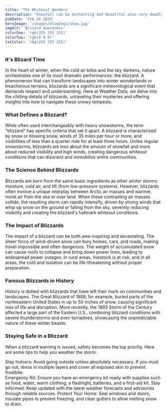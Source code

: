 ```yaml
---
title: 'The Whiteout Wonders'
description: 'Snowfall can be enchanting and beautiful also very deadly.'
pubDate: 'Feb 26 2024'
heroImage: '/images/blogImgs/snow.jpg'
imgAlt: 'Blizard Awareness'
colorOne: 'rgb(255 255 255)'
colorTwo: 'rgb(0 0 0)'
txtColor: 'rbg(255 255 255)'
---
```


<div class='w-full h-auto mx-auto grid grid-cols-1 md:grid-cols-2 xl:grid-cols-3 gap-4'>
    <div class='w-full h-auto mx-auto bg-indigo-950 p-8 rounded-2xl'>
    <h3 class='text-xl font-bold my-4 p-4 w-fit h-auto text-center mx-auto'>
It's Blizard Time
</h3>
        <p class='text-lg p-4 text-justified'>
In the heart of winter, when the cold air bites and the sky darkens, nature orchestrates one of its most dramatic performances: the blizzard. A phenomenon that can transform landscapes into winter wonderlands or treacherous terrains, blizzards are a significant meteorological event that demands respect and understanding. Here at Weather Data, we delve into the chilling details of blizzards, unraveling their mysteries and offering insights into how to navigate these snowy tempests.
</p>
    </div>
    <div class='w-full h-auto mx-auto bg-rose-950 p-8 rounded-2xl'>
        <h3 class='text-xl font-bold my-4 p-4 w-fit h-auto text-center mx-auto'>
What Defines a Blizzard?
</h3>

<p class='text-lg p-4'>
While often used interchangeably with heavy snowstorms, the term "blizzard" has specific criteria that set it apart. A blizzard is characterized by snow or blowing snow, winds of 35 miles per hour or more, and visibilities of less than a quarter mile for at least three hours. Unlike regular snowstorms, blizzards are less about the amount of snowfall and more about reduced visibility and high winds, creating dangerous whiteout conditions that can disorient and immobilize entire communities.
</p>
    </div>
    <div class='w-full h-auto mx-auto bg-lime-950 p-8 rounded-2xl'>
        <h3 class='text-xl font-bold my-4 p-4 w-fit h-auto text-center mx-auto'>
The Science Behind Blizzards
</h3>

<p class='text-lg p-4'>
Blizzards are born from the same basic ingredients as other winter storms: moisture, cold air, and lift (from low-pressure systems). However, blizzards often involve a unique interplay between Arctic air masses and warmer, moist air from the sea or over land. When these contrasting air masses collide, the resulting storm can rapidly intensify, driven by strong winds that whip up snow on the ground or falling from the sky, severely reducing visibility and creating the blizzard's hallmark whiteout conditions.
</p>
    </div>
    <div class='w-full h-auto mx-auto bg-cyan-950 p-8 rounded-2xl'>
    <h3 class='text-xl font-bold my-4 p-4 w-fit h-auto text-center mx-auto'>
The Impact of Blizzards
</h3>
        <p class='text-lg p-4'>
The impact of a blizzard can be both awe-inspiring and devastating. The sheer force of wind-driven snow can bury homes, cars, and roads, making travel impossible and often dangerous. The weight of accumulated snow can cause roofs to collapse and bring down power lines, leading to widespread power outages. In rural areas, livestock is at risk, and in all areas, the cold and isolation can be life-threatening without proper preparation.
</p>
    </div>
    <div class='w-full h-auto mx-auto bg-fuchsia-950 p-8 rounded-2xl'>
        <h3 class='text-xl font-bold my-4 p-4 w-fit h-auto text-center mx-auto'>
Famous Blizzards in History
</h3>

<p class='text-lg p-4'>
History is dotted with blizzards that have left their mark on communities and landscapes. The Great Blizzard of 1888, for example, buried parts of the northeastern United States in up to 50 inches of snow, causing significant loss of life and disruption. More recently, the 1993 Storm of the Century affected a large part of the Eastern U.S., combining blizzard conditions with severe thunderstorms and even tornadoes, showcasing the unpredictable nature of these winter beasts.
</p>
    </div>
    <div class='w-full h-auto mx-auto bg-amber-950 p-8 rounded-2xl'>
        <h3 class='text-xl font-bold my-4 p-4 w-fit h-auto text-center mx-auto'>
Staying Safe in a Blizzard
</h3>

<p class='text-lg p-4'>
When a blizzard warning is issued, safety becomes the top priority. Here are some tips to help you weather the storm:
</p>

<p class='text-lg p-4'>
Stay Indoors: Avoid going outside unless absolutely necessary. If you must go out, dress in multiple layers and cover all exposed skin to prevent frostbite. <br />
Emergency Kit: Ensure you have an emergency kit ready with supplies such as food, water, warm clothing, a flashlight, batteries, and a first-aid kit.
Stay Informed: Keep updated with the latest weather forecasts and advisories through reliable sources.
Protect Your Home: Seal windows and doors, insulate pipes to prevent freezing, and clear gutters to allow melting snow to drain.
</p>
    </div>
</div>
